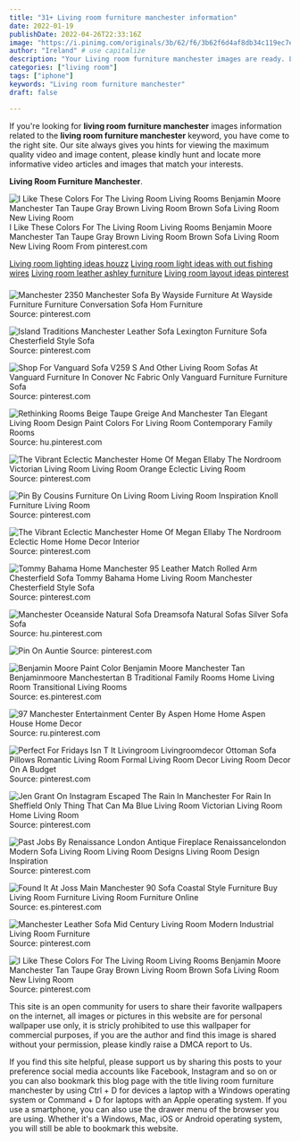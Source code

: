 ```yaml
---
title: "31+ Living room furniture manchester information"
date: 2022-01-19
publishDate: 2022-04-26T22:33:16Z
image: "https://i.pinimg.com/originals/3b/62/f6/3b62f6d4af8db34c119ec7e65a5cf6e2.jpg"
author: "Ireland" # use capitalize
description: "Your Living room furniture manchester images are ready. Living room furniture manchester are a topic that is being searched for and liked by netizens today. You can Download the Living room furniture manchester files here. Download all royalty-free images."
categories: ["living room"]
tags: ["iphone"]
keywords: "Living room furniture manchester"
draft: false

---
```


If you're looking for **living room furniture manchester** images information related to the **living room furniture manchester** keyword, you have come to the right  site.  Our site always  gives you  hints  for viewing  the maximum  quality video and image  content, please kindly hunt and locate more informative video articles and images  that match your interests.

**Living Room Furniture Manchester**. 

![I Like These Colors For The Living Room Living Rooms Benjamin Moore Manchester Tan Taupe Gray Brown Living Room Brown Sofa Living Room New Living Room](https://i.pinimg.com/originals/3b/62/f6/3b62f6d4af8db34c119ec7e65a5cf6e2.jpg "I Like These Colors For The Living Room Living Rooms Benjamin Moore Manchester Tan Taupe Gray Brown Living Room Brown Sofa Living Room New Living Room")
I Like These Colors For The Living Room Living Rooms Benjamin Moore Manchester Tan Taupe Gray Brown Living Room Brown Sofa Living Room New Living Room From pinterest.com

[Living room lighting ideas houzz](/living-room-lighting-ideas-houzz/)
[Living room light ideas with out fishing wires](/living-room-light-ideas-with-out-fishing-wires/)
[Living room leather ashley furniture](/living-room-leather-ashley-furniture/)
[Living room layout ideas pinterest](/living-room-layout-ideas-pinterest/)



### 

 


![Manchester 2350 Manchester Sofa By Wayside Furniture At Wayside Furniture Furniture Conversation Sofa Hom Furniture](https://i.pinimg.com/originals/2a/0a/3a/2a0a3ab7c0b92c6a59e0e38b4615b4a6.jpg "Manchester 2350 Manchester Sofa By Wayside Furniture At Wayside Furniture Furniture Conversation Sofa Hom Furniture")
Source: pinterest.com

 

![Island Traditions Manchester Leather Sofa Lexington Furniture Sofa Chesterfield Style Sofa](https://i.pinimg.com/originals/74/e6/af/74e6afab03e6e723bbc089960a3b2ed1.jpg "Island Traditions Manchester Leather Sofa Lexington Furniture Sofa Chesterfield Style Sofa")
Source: pinterest.com

 

![Shop For Vanguard Sofa V259 S And Other Living Room Sofas At Vanguard Furniture In Conover Nc Fabric Only Vanguard Furniture Furniture Sofa](https://i.pinimg.com/originals/a3/c5/0a/a3c50ad37e7cda7e80a71762fc42a6e2.jpg "Shop For Vanguard Sofa V259 S And Other Living Room Sofas At Vanguard Furniture In Conover Nc Fabric Only Vanguard Furniture Furniture Sofa")
Source: pinterest.com

 

![Rethinking Rooms Beige Taupe Greige And Manchester Tan Elegant Living Room Design Paint Colors For Living Room Contemporary Family Rooms](https://i.pinimg.com/originals/1d/2b/41/1d2b41fa5aa7cb51681d978fc8b73fb2.png "Rethinking Rooms Beige Taupe Greige And Manchester Tan Elegant Living Room Design Paint Colors For Living Room Contemporary Family Rooms")
Source: hu.pinterest.com

 

![The Vibrant Eclectic Manchester Home Of Megan Ellaby The Nordroom Victorian Living Room Living Room Orange Eclectic Living Room](https://i.pinimg.com/originals/5c/b2/5d/5cb25d7b5d8e006bc13c91481379e772.jpg "The Vibrant Eclectic Manchester Home Of Megan Ellaby The Nordroom Victorian Living Room Living Room Orange Eclectic Living Room")
Source: pinterest.com

 

![Pin By Cousins Furniture On Living Room Living Room Inspiration Knoll Furniture Living Room](https://i.pinimg.com/originals/cd/06/64/cd06647c1f559a7ec4ca68bbc7894fc5.jpg "Pin By Cousins Furniture On Living Room Living Room Inspiration Knoll Furniture Living Room")
Source: pinterest.com

 

![The Vibrant Eclectic Manchester Home Of Megan Ellaby The Nordroom Eclectic Home Home Decor Interior](https://i.pinimg.com/originals/61/3e/5a/613e5ac07edbb7b8e868755c50ea35b6.jpg "The Vibrant Eclectic Manchester Home Of Megan Ellaby The Nordroom Eclectic Home Home Decor Interior")
Source: pinterest.com

 

![Tommy Bahama Home Manchester 95 Leather Match Rolled Arm Chesterfield Sofa Tommy Bahama Home Living Room Manchester Chesterfield Style Sofa](https://i.pinimg.com/474x/19/70/e3/1970e3fdfb10e06a45a1c70023f7c979.jpg "Tommy Bahama Home Manchester 95 Leather Match Rolled Arm Chesterfield Sofa Tommy Bahama Home Living Room Manchester Chesterfield Style Sofa")
Source: pinterest.com

 

![Manchester Oceanside Natural Sofa Dreamsofa Natural Sofas Silver Sofa Sofa](https://i.pinimg.com/originals/22/c3/fe/22c3fe832d61b82bcc33256c905c78de.jpg "Manchester Oceanside Natural Sofa Dreamsofa Natural Sofas Silver Sofa Sofa")
Source: hu.pinterest.com

 

![Pin On Auntie](https://i.pinimg.com/originals/c1/3b/dc/c13bdc7fc3f207d2854cc8a170f2db07.jpg "Pin On Auntie")
Source: pinterest.com

 

![Benjamin Moore Paint Color Benjamin Moore Manchester Tan Benjaminmoore Manchestertan B Traditional Family Rooms Home Living Room Transitional Living Rooms](https://i.pinimg.com/originals/1f/1b/6a/1f1b6ac9ea69c107edc47e04915a55d0.jpg "Benjamin Moore Paint Color Benjamin Moore Manchester Tan Benjaminmoore Manchestertan B Traditional Family Rooms Home Living Room Transitional Living Rooms")
Source: es.pinterest.com

 

![97 Manchester Entertainment Center By Aspen Home Home Aspen House Home Decor](https://i.pinimg.com/originals/28/fd/a5/28fda5c7086822237dafa9c85afeb457.jpg "97 Manchester Entertainment Center By Aspen Home Home Aspen House Home Decor")
Source: ru.pinterest.com

 

![Perfect For Fridays Isn T It Livingroom Livingroomdecor Ottoman Sofa Pillows Romantic Living Room Formal Living Room Decor Living Room Decor On A Budget](https://i.pinimg.com/736x/1f/ca/f8/1fcaf83c24d8537b9faaf25bbc033c89.jpg "Perfect For Fridays Isn T It Livingroom Livingroomdecor Ottoman Sofa Pillows Romantic Living Room Formal Living Room Decor Living Room Decor On A Budget")
Source: pinterest.com

 

![Jen Grant On Instagram Escaped The Rain In Manchester For Rain In Sheffield Only Thing That Can Ma Blue Living Room Victorian Living Room Home Living Room](https://i.pinimg.com/originals/d6/b9/06/d6b906ed4f6639e4b1e771e83a3bd409.jpg "Jen Grant On Instagram Escaped The Rain In Manchester For Rain In Sheffield Only Thing That Can Ma Blue Living Room Victorian Living Room Home Living Room")
Source: pinterest.com

 

![Past Jobs By Renaissance London Antique Fireplace Renaissancelondon Modern Sofa Living Room Living Room Designs Living Room Design Inspiration](https://i.pinimg.com/originals/25/02/d2/2502d213d1aeb641136bf4ed1206e2c9.jpg "Past Jobs By Renaissance London Antique Fireplace Renaissancelondon Modern Sofa Living Room Living Room Designs Living Room Design Inspiration")
Source: pinterest.com

 

![Found It At Joss Main Manchester 90 Sofa Coastal Style Furniture Buy Living Room Furniture Living Room Furniture Online](https://i.pinimg.com/originals/5d/36/0c/5d360c5d1902189257bdbb9fe67c3e4e.jpg "Found It At Joss Main Manchester 90 Sofa Coastal Style Furniture Buy Living Room Furniture Living Room Furniture Online")
Source: es.pinterest.com

 

![Manchester Leather Sofa Mid Century Living Room Modern Industrial Living Room Furniture](https://i.pinimg.com/originals/69/e0/fd/69e0fd96036a82d628ed7d5c7d77dcbf.jpg "Manchester Leather Sofa Mid Century Living Room Modern Industrial Living Room Furniture")
Source: pinterest.com

 

![I Like These Colors For The Living Room Living Rooms Benjamin Moore Manchester Tan Taupe Gray Brown Living Room Brown Sofa Living Room New Living Room](https://i.pinimg.com/originals/3b/62/f6/3b62f6d4af8db34c119ec7e65a5cf6e2.jpg "I Like These Colors For The Living Room Living Rooms Benjamin Moore Manchester Tan Taupe Gray Brown Living Room Brown Sofa Living Room New Living Room")
Source: pinterest.com

 

This site is an open community for users to share their favorite wallpapers on the internet, all images or pictures in this website are for personal wallpaper use only, it is stricly prohibited to use this wallpaper for commercial purposes, if you are the author and find this image is shared without your permission, please kindly raise a DMCA report to Us.

If you find this site helpful, please support us by sharing this posts to your preference social media accounts like Facebook, Instagram and so on or you can also bookmark this blog page with the title living room furniture manchester by using Ctrl + D for devices a laptop with a Windows operating system or Command + D for laptops with an Apple operating system. If you use a smartphone, you can also use the drawer menu of the browser you are using. Whether it's a Windows, Mac, iOS or Android operating system, you will still be able to bookmark this website.
